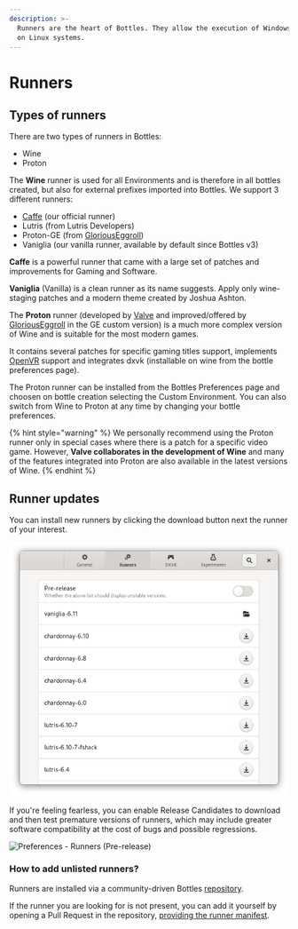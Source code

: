 ```yaml
---
description: >-
  Runners are the heart of Bottles. They allow the execution of Windows software
  on Linux systems.
---
```


# Runners

## Types of runners

There are two types of runners in Bottles:

* Wine
* Proton

The **Wine** runner is used for all Environments and is therefore in all bottles created, but also for external prefixes imported into Bottles. We support 3 different runners:

* [Caffe](https://github.com/bottlesdevs/components/tree/main/runners/wine) (our official runner)
* Lutris (from Lutris Developers)
* Proton-GE (from [GloriousEggroll](https://github.com/GloriousEggroll))
* Vaniglia (our vanilla runner, available by default since Bottles v3)

**Caffe** is a powerful runner that came with a large set of patches and improvements for Gaming and Software.&#x20;

**Vaniglia** (Vanilla) is a clean runner as its name suggests. Apply only wine-staging patches and a modern theme created by Joshua Ashton.

The **Proton** runner (developed by [Valve](https://github.com/ValveSoftware/Proton) and improved/offered by [GloriousEggroll](https://github.com/GloriousEggroll/proton-ge-custom) in the GE custom version) is a much more complex version of Wine and is suitable for the most modern games.

It contains several patches for specific gaming titles support, implements [OpenVR](https://partner.steamgames.com/doc/features/steamvr/openvr) support and integrates dxvk (installable on wine from the bottle preferences page).

The Proton runner can be installed from the Bottles Preferences page and choosen on bottle creation selecting the Custom Environment. You can also switch from Wine to Proton at any time by changing your bottle preferences.

{% hint style="warning" %}
We personally recommend using the Proton runner only in special cases where there is a patch for a specific video game. However, **Valve collaborates in the development of Wine** and many of the features integrated into Proton are also available in the latest versions of Wine.
{% endhint %}

## Runner updates

You can install new runners by clicking the download button next the runner of your interest.

![Preferences - Runners](<../.gitbook/assets/image (27).png>)

If you're feeling fearless, you can enable Release Candidates to download and then test premature versions of runners, which may include greater software compatibility at the cost of bugs and possible regressions.

![Preferences - Runners (Pre-release)](<../.gitbook/assets/image (26).png>)

### How to add unlisted runners?

Runners are installed via a community-driven Bottles [repository](https://github.com/bottlesdevs/components).

If the runner you are looking for is not present, you can add it yourself by opening a Pull Request in the repository, [providing the runner manifest](https://github.com/bottlesdevs/components/blob/main/README.md#how-to-contribute).
